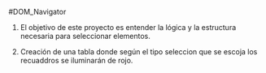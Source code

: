 #DOM_Navigator

1. El objetivo de este proyecto es entender la lógica y la estructura necesaria para seleccionar elementos.

2. Creación de una tabla donde según el tipo seleccion que se escoja los recuaddros se iluminarán de rojo.
